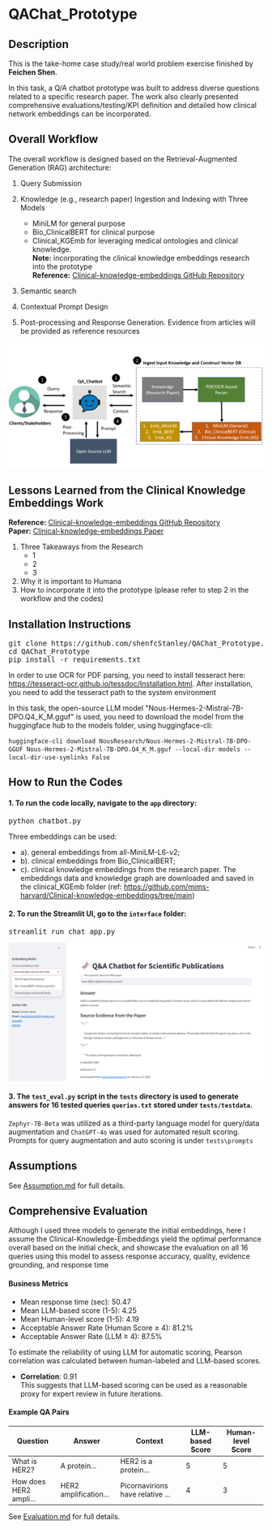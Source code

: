 # QAChat_Prototype

## Description
This is the take-home case study/real world problem exercise finished by **Feichen Shen**.  

In this task, a Q/A chatbot prototype was built to address diverse questions related to a specific research paper. The work also clearly presented comprehensive evaluations/testing/KPI definition and detailed how clinical network embeddings can be incorporated.

## Overall Workflow

The overall workflow is designed based on the Retrieval-Augmented Generation (RAG) architecture:
1. Query Submission
2. Knowledge (e.g., research paper) Ingestion and Indexing with Three Models
   - MiniLM for general purpose
   - Bio_ClinicalBERT for clinical purpose
   - Clinical_KGEmb for leveraging medical ontologies and clinical knowledge.  
     **Note:** incorporating the clinical knowledge embeddings research into the prototype  
     **Reference:** [Clinical-knowledge-embeddings GitHub Repository](https://github.com/mims-harvard/Clinical-knowledge-embeddings)

4. Semantic search
5. Contextual Prompt Design
6. Post-processing and Response Generation. Evidence from articles will be provided as reference resources

<img src="imgs/workflow.png" alt="Chatbot Illustration" width="550"/>

## Lessons Learned from the Clinical Knowledge Embeddings Work
**Reference:** [Clinical-knowledge-embeddings GitHub Repository](https://github.com/mims-harvard/Clinical-knowledge-embeddings)  
**Paper:** [Clinical-knowledge-embeddings Paper](https://www.medrxiv.org/content/10.1101/2024.12.03.24318322v2)

1. Three Takeaways from the Research
   - 1
   - 2
   - 3
2. Why it is important to Humana
3. How to incorporate it into the prototype (please refer to step 2 in the workflow and the codes)
## Installation Instructions  

<pre>
git clone https://github.com/shenfcStanley/QAChat_Prototype.git
cd QAChat_Prototype
pip install -r requirements.txt
</pre>

In order to use OCR for PDF parsing, you need to install tesseract here: https://tesseract-ocr.github.io/tessdoc/Installation.html. After installation, you need to add the tesseract path to the system environment

In this task, the open-source LLM model "Nous-Hermes-2-Mistral-7B-DPO.Q4_K_M.gguf" is used, you need to download the model from the huggingface hub to the models folder, using huggingface-cli: <pre> ```huggingface-cli download NousResearch/Nous-Hermes-2-Mistral-7B-DPO-GGUF Nous-Hermes-2-Mistral-7B-DPO.Q4_K_M.gguf --local-dir models --local-dir-use-symlinks False```</pre>

## How to Run the Codes

#### 1. To run the code locally, navigate to the `app` directory:
<pre>python chatbot.py</pre>
Three embeddings can be used: 
- a). general embeddings from all-MiniLM-L6-v2;
- b). clinical embeddings from Bio_ClinicalBERT;
- c). clinical knowledge embeddings from the research paper. The embeddings data and knowledge graph are downloaded and saved in the clinical_KGEmb folder (ref: https://github.com/mims-harvard/Clinical-knowledge-embeddings/tree/main)
#### 2. To run the Streamlit UI, go to the `interface` folder:
<pre>streamlit run chat_app.py</pre>
<img src="imgs/webapp.png" alt="Chatbot UI" width="550"/>  

#### 3. The `test_eval.py` script in the `tests` directory is used to generate answers for 16 tested queries `queries.txt` stored under `tests/testdata`.  
`Zephyr-7B-Beta` was utilized as a third-party language model for query/data augmentation and `ChatGPT-4o` was used for automated result scoring. Prompts for query augmentation and auto scoring is under `tests\prompts`

## Assumptions
See [Assumption.md](Assumption.md) for full details.

## Comprehensive Evaluation

Although I used three models to generate the initial embeddings, here I assume the Clinical-Knowledge-Embeddings yield the optimal performance overall based on the initial check, and showcase the evaluation on all 16 queries using this model to assess response accuracy, quality, evidence grounding, and response time

#### Business Metrics
- Mean response time (sec): 50.47 
- Mean LLM-based score (1-5): 4.25
- Mean Human-level score (1-5): 4.19
- Acceptable Answer Rate (Human Score ≥ 4): 81.2%
- Acceptable Answer Rate (LLM ≥ 4): 87.5%

To estimate the reliability of using LLM for automatic scoring, Pearson correlation was calculated between human-labeled and LLM-based scores.
- **Correlation**: 0.91  
This suggests that LLM-based scoring can be used as a reasonable proxy for expert review in future iterations.



#### Example QA Pairs
| Question | Answer | Context | LLM-based Score | Human-level Score |
|----------|--------|--------------|----------|----------|
| What is HER2? | A protein... | HER2 is a protein... | 5 | 5 |
| How does HER2 ampli... |   HER2 amplification... | Picornavirions have relative ... | 4 | 3 |

See [Evaluation.md](Evaluation.md) for full details.


